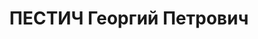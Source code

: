 ---
title: ПЕСТИЧ Георгий Петрович
description: "Род. в 1895, Самарканд, русский, обр.: незаконченное высшее, б/п. Проживал:\
  \ Москва, ул. Трифоновская, д. 53, кв. 61. Техник в Тресте паровозоремонтных заводов\
  \ Наркомата путей сообщения СССР. \n  Арестован 30.04.1937. Обв. в вредительстве\
  \ и шпионаже. Приговор: ВК ВС СССР, 05.11.1937 – ВМН. Расстрелян 05.11.1937, г.Москва.\
  \ \n  Реабилитирован ВК ВС СССР 28.07.1956"
---